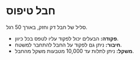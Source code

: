 # חבל טיפוס

סליל של חבל דק וחזק, באורך 50 רגל.

- **פקודה:** הבעלים יכול לפקוד עליו לטפס בכל כיוון.
- **חיבור:** ניתן גם לפקוד על החבל להתחבר למשטח.
- **משקל:** ניתן לתלות עד 10,000 מטבעות משקל מהחבל.